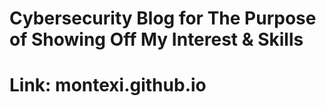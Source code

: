 # Cybersecurity Blog for The Purpose of Showing Off My Interest & Skills 
# Link: montexi.github.io
